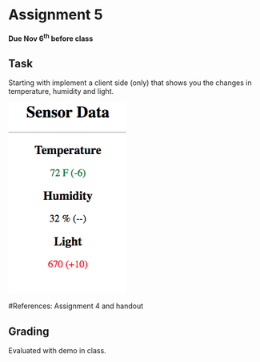 # Assignment 5
**Due Nov 6<sup>th</sup> before class**

## Task 
Starting with
implement a client side (only) that shows you the changes in
temperature, humidity and light. 

<img src='x.png'>

#References:
 Assignment 4 and handout


## Grading
Evaluated with demo in class.
